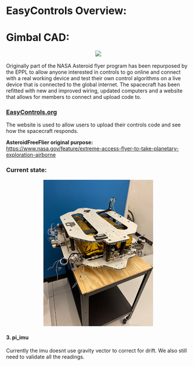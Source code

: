 # EasyControls Overview:

# Gimbal CAD:
<p align="center">
  <img src="https://github.com/danielwilczak101/EasyControls/raw/media/images/gimbal-animation.gif">
</p>

Originally part of the NASA Asteroid flyer program has been repurposed by the EPPL to allow anyone interested in controls to go online and connect with a real working device and test their own control algorithms on a live device that is connected to the global internet. The spacecraft has been refitted with new and improved wiring, updated computers and a website that allows for members to connect and upload code to.

### [EasyControls.org](http://easycontrols.org)
The website is used to allow users to upload their controls code and see how the spacecraft responds.


**AsteroidFreeFlier original purpose:**  
https://www.nasa.gov/feature/extreme-access-flyer-to-take-planetary-exploration-airborne

### Current state:
<p align="center">
  <img width="300px" height="400px" src="https://github.com/danielwilczak101/AsteroidFreeFlier/blob/media/images/craft1010.JPG">
</p>


#### 3. pi_imu  
Currently the imu doesnt use gravity vector to correct for drift. We also still need to validate all the readings.  



